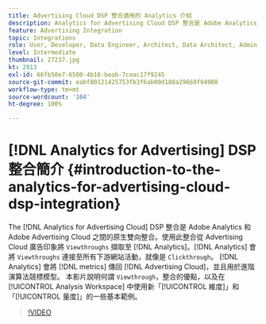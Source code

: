 ```yaml
---
title: Advertising Cloud DSP 整合適用的 Analytics 介紹
description: Analytics for Advertising Cloud DSP 整合是 Adobe Analytics 和 Adobe Advertising Cloud 之間的原生雙向整合。
feature: Advertising Integration
topic: Integrations
role: User, Developer, Data Engineer, Architect, Data Architect, Admin, Leader
level: Intermediate
thumbnail: 27237.jpg
kt: 2913
exl-id: 66fb50e7-6500-4b16-beab-7ceac17f9245
source-git-commit: eabf80121425753fb3f6ab00d188a29669f94908
workflow-type: tm+mt
source-wordcount: '104'
ht-degree: 100%

---
```


# [!DNL Analytics for Advertising] DSP 整合簡介 {#introduction-to-the-analytics-for-advertising-cloud-dsp-integration}

The [!DNL Analytics for Advertising Cloud] DSP 整合是 Adobe Analytics 和 Adobe Advertising Cloud 之間的原生雙向整合。使用此整合從 Advertising Cloud 廣告印象將 `Viewthroughs` 擷取至 [!DNL Analytics]。[!DNL Analytics] 會將 `Viewthroughs` 連接至所有下游網站活動，就像是 `Clickthrough`。 [!DNL Analytics] 會將 [!DNL metrics] 傳回 [!DNL Advertising Cloud]，並且用於進階演算法競標模型。 本影片說明何謂 `Viewthrough`，整合的優點，以及在 [!UICONTROL Analysis Workspace] 中使用新「[!UICONTROL 維度]」和「[!UICONTROL 量度]」的一些基本範例。

>[!VIDEO](https://video.tv.adobe.com/v/27237/?quality=12&learn=on)
